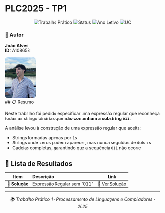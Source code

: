 # PLC2025 - TP1

<div align="center">

![Trabalho Prático](https://img.shields.io/badge/TP1-Expressões_Regulares-blue)
![Status](https://img.shields.io/badge/Status-Concluído-success)
![Ano Letivo](https://img.shields.io/badge/Ano%20Letivo-2025-green)
![UC](https://img.shields.io/badge/UC-PLC-orange)

</div>

### 👤 Autor

<div align="left">

**João Alves**  
**ID:** A108653

<img src="../me.jpg" width="100" height="133" alt="Foto de João Alves" style="border-radius: 8px;">

</div>
## 📋 Resumo

Neste trabalho foi pedido especificar uma expressão regular que reconheça todas as strings binárias que **não contenham a substring `011`**.

A análise levou à construção de uma expressão regular que aceita:
- Strings formadas apenas por `1`s
- Strings onde zeros podem aparecer, mas nunca seguidos de dois `1`s
- Cadeias completas, garantindo que a sequência `011` não ocorre

## 📂 Lista de Resultados

| Item | Descrição | Link |
|:---:|:---|:---:|
| **📄 Solução** | Expressão Regular sem "011" | [🔗 Ver Solução](./solucao1.txt) |

---

<div align="center">

*📚 Trabalho Prático 1 · Processamento de Linguagens e Compiladores · 2025*

</div>